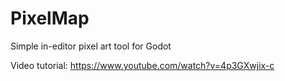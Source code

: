 # PixelMap
Simple in-editor pixel art tool for Godot

Video tutorial: https://www.youtube.com/watch?v=4p3GXwjix-c
